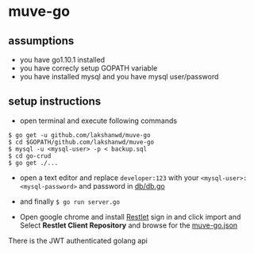 # muve-go

## assumptions
* you have go1.10.1 installed
* you have correcly setup GOPATH variable
* you have installed mysql and you have mysql user/password

## setup instructions
* open terminal and execute following commands
````
$ go get -u github.com/lakshanwd/muve-go
$ cd $GOPATH/github.com/lakshanwd/muve-go
$ mysql -u <mysql-user> -p < backup.sql
$ cd go-crud
$ go get ./...
````
* open a text editor and replace `developer:123` with your `<mysql-user>:<mysql-password>` and password in [db/db.go](https://github.com/lakshanwd/muve-go/blob/master/go-crud/db/db.go)
* and finally `$ go run server.go`

* Open google chrome and install [Restlet](https://chrome.google.com/webstore/detail/restlet-client-rest-api-t/aejoelaoggembcahagimdiliamlcdmfm)
sign in and click import and Select **Restlet Client Repository** and browse for the [muve-go.json](https://github.com/lakshanwd/muve-go/blob/master/muve-go.json)

There is the JWT authenticated golang api